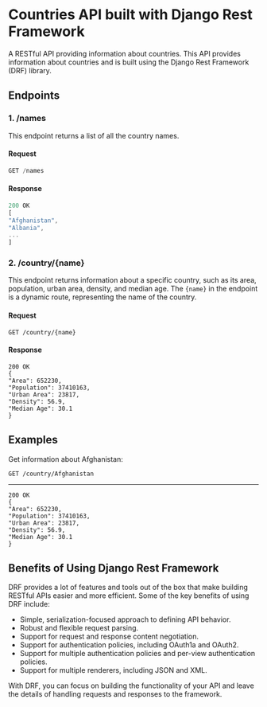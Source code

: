# Countries API built with Django Rest Framework

A RESTful API providing information about countries.
This API provides information about countries and is built using the Django Rest Framework (DRF) library.
## Endpoints

### 1. /names

This endpoint returns a list of all the country names.

#### Request
```javascript
GET /names
```


#### Response

```javascript
200 OK
[
"Afghanistan",
"Albania",
...
]

```

### 2. /country/{name}

This endpoint returns information about a specific country, such as its area, population, urban area, density, and median age. The `{name}` in the endpoint is a dynamic route, representing the name of the country.

#### Request
```
GET /country/{name}
```

#### Response
```
200 OK
{
"Area": 652230,
"Population": 37410163,
"Urban Area": 23817,
"Density": 56.9,
"Median Age": 30.1
}
```


## Examples

Get information about Afghanistan:
```
GET /country/Afghanistan
```

------
```
200 OK
{
"Area": 652230,
"Population": 37410163,
"Urban Area": 23817,
"Density": 56.9,
"Median Age": 30.1
}
```

## Benefits of Using Django Rest Framework

DRF provides a lot of features and tools out of the box that make building RESTful APIs easier and more efficient. Some of the key benefits of using DRF include:

- Simple, serialization-focused approach to defining API behavior.
- Robust and flexible request parsing.
- Support for request and response content negotiation.
- Support for authentication policies, including OAuth1a and OAuth2.
- Support for multiple authentication policies and per-view authentication policies.
- Support for multiple renderers, including JSON and XML.

With DRF, you can focus on building the functionality of your API and leave the details of handling requests and responses to the framework.
